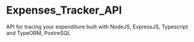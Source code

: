 # Expenses_Tracker_API
API for tracing your expenditure built with NodeJS, ExpressJS, Typescript and TypeORM, PostreSQL
